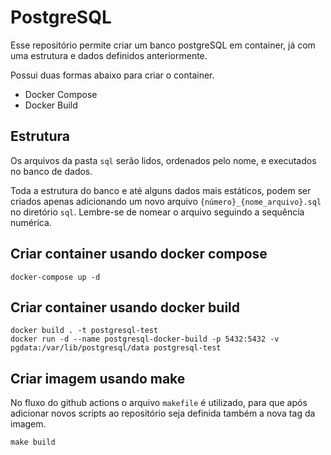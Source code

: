# PostgreSQL
Esse repositório permite criar um banco postgreSQL em container, já com uma estrutura e dados definidos anteriormente.

Possui duas formas abaixo para criar o container. 
* Docker Compose
* Docker Build

## Estrutura
Os arquivos da pasta `sql` serão lidos, ordenados pelo nome, e executados no banco de dados.

Toda a estrutura do banco e até alguns dados mais estáticos, podem ser criados apenas adicionando um novo arquivo `{número}_{nome_arquivo}.sql` no diretório `sql`. Lembre-se de nomear o arquivo seguindo a sequência numérica.

## Criar container usando docker compose
```
docker-compose up -d
```

## Criar container usando docker build
```
docker build . -t postgresql-test
docker run -d --name postgresql-docker-build -p 5432:5432 -v pgdata:/var/lib/postgresql/data postgresql-test
```

## Criar imagem usando make
No fluxo do github actions o arquivo `makefile` é utilizado, para que após adicionar novos scripts ao repositório seja definida também a nova tag da imagem.
```
make build
```